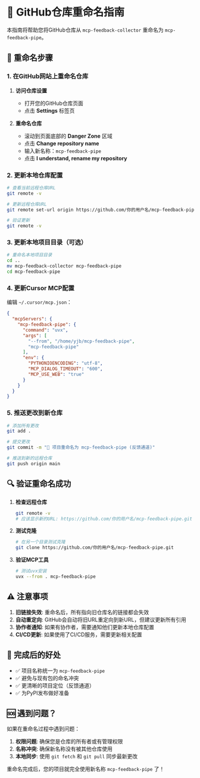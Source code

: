 # 🔄 GitHub仓库重命名指南

本指南将帮助您将GitHub仓库从 `mcp-feedback-collector` 重命名为 `mcp-feedback-pipe`。

## 🎯 重命名步骤

### 1. 在GitHub网站上重命名仓库

1. **访问仓库设置**
   - 打开您的GitHub仓库页面
   - 点击 **Settings** 标签页

2. **重命名仓库**
   - 滚动到页面底部的 **Danger Zone** 区域
   - 点击 **Change repository name**
   - 输入新名称：`mcp-feedback-pipe`
   - 点击 **I understand, rename my repository**

### 2. 更新本地仓库配置

```bash
# 查看当前远程仓库URL
git remote -v

# 更新远程仓库URL
git remote set-url origin https://github.com/你的用户名/mcp-feedback-pipe.git

# 验证更新
git remote -v
```

### 3. 更新本地项目目录（可选）

```bash
# 重命名本地项目目录
cd ..
mv mcp-feedback-collector mcp-feedback-pipe
cd mcp-feedback-pipe
```

### 4. 更新Cursor MCP配置

编辑 `~/.cursor/mcp.json`：

```json
{
  "mcpServers": {
    "mcp-feedback-pipe": {
      "command": "uvx",
      "args": [
        "--from", "/home/yjb/mcp-feedback-pipe",
        "mcp-feedback-pipe"
      ],
      "env": {
        "PYTHONIOENCODING": "utf-8",
        "MCP_DIALOG_TIMEOUT": "600",
        "MCP_USE_WEB": "true"
      }
    }
  }
}
```

### 5. 推送更改到新仓库

```bash
# 添加所有更改
git add .

# 提交更改
git commit -m "🎯 项目重命名为 mcp-feedback-pipe (反馈通道)"

# 推送到新的远程仓库
git push origin main
```

## 🔍 验证重命名成功

1. **检查远程仓库**
   ```bash
   git remote -v
   # 应该显示新的URL: https://github.com/你的用户名/mcp-feedback-pipe.git
   ```

2. **测试克隆**
   ```bash
   # 在另一个目录测试克隆
   git clone https://github.com/你的用户名/mcp-feedback-pipe.git
   ```

3. **验证MCP工具**
   ```bash
   # 测试uvx安装
   uvx --from . mcp-feedback-pipe
   ```

## ⚠️ 注意事项

1. **旧链接失效**: 重命名后，所有指向旧仓库名的链接都会失效
2. **自动重定向**: GitHub会自动将旧URL重定向到新URL，但建议更新所有引用
3. **协作者通知**: 如果有协作者，需要通知他们更新本地仓库配置
4. **CI/CD更新**: 如果使用了CI/CD服务，需要更新相关配置

## 🚀 完成后的好处

- ✅ 项目名称统一为 `mcp-feedback-pipe`
- ✅ 避免与现有包的命名冲突
- ✅ 更清晰的项目定位（反馈通道）
- ✅ 为PyPI发布做好准备

## 🆘 遇到问题？

如果在重命名过程中遇到问题：

1. **权限问题**: 确保您是仓库的所有者或有管理权限
2. **名称冲突**: 确保新名称没有被其他仓库使用
3. **本地同步**: 使用 `git fetch` 和 `git pull` 同步最新更改

重命名完成后，您的项目就完全使用新名称 `mcp-feedback-pipe` 了！ 